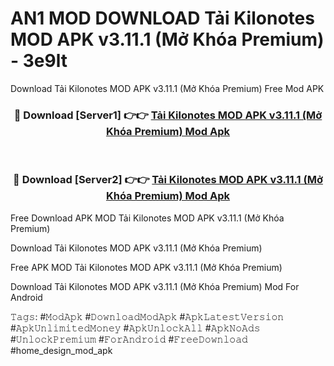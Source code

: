 # AN1 MOD DOWNLOAD Tải Kilonotes MOD APK v3.11.1 (Mở Khóa Premium) - 3e9lt
Download Tải Kilonotes MOD APK v3.11.1 (Mở Khóa Premium) Free Mod APK

<div align="center">
<h3>🔴 Download [Server1] 👉👉 <a href="https://apk-comot.site?title=Tải_Kilonotes_MOD_APK_v3.11.1_(Mở_Khóa_Premium)">Tải Kilonotes MOD APK v3.11.1 (Mở Khóa Premium) Mod Apk</a></h3><br>

<h3>🔴 Download [Server2] 👉👉 <a href="https://apk-comot.site?title=Tải_Kilonotes_MOD_APK_v3.11.1_(Mở_Khóa_Premium)">Tải Kilonotes MOD APK v3.11.1 (Mở Khóa Premium) Mod Apk</a></h3>
</div>


Free Download APK MOD Tải Kilonotes MOD APK v3.11.1 (Mở Khóa Premium)

Download Tải Kilonotes MOD APK v3.11.1 (Mở Khóa Premium) 

Free APK MOD Tải Kilonotes MOD APK v3.11.1 (Mở Khóa Premium) 

Download Tải Kilonotes MOD APK v3.11.1 (Mở Khóa Premium) Mod For Android

𝚃𝚊𝚐𝚜: #𝙼𝚘𝚍𝙰𝚙𝚔 #𝙳𝚘𝚠𝚗𝚕𝚘𝚊𝚍𝙼𝚘𝚍𝙰𝚙𝚔 #𝙰𝚙𝚔𝙻𝚊𝚝𝚎𝚜𝚝𝚅𝚎𝚛𝚜𝚒𝚘𝚗 #𝙰𝚙𝚔𝚄𝚗𝚕𝚒𝚖𝚒𝚝𝚎𝚍𝙼𝚘𝚗𝚎𝚢 #𝙰𝚙𝚔𝚄𝚗𝚕𝚘𝚌𝚔𝙰𝚕𝚕 #𝙰𝚙𝚔𝙽𝚘𝙰𝚍𝚜 #𝚄𝚗𝚕𝚘𝚌𝚔𝙿𝚛𝚎𝚖𝚒𝚞𝚖 #𝙵𝚘𝚛𝙰𝚗𝚍𝚛𝚘𝚒𝚍 #𝙵𝚛𝚎𝚎𝙳𝚘𝚠𝚗𝚕𝚘𝚊𝚍 #home_design_mod_apk